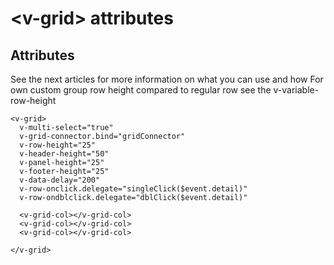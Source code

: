 # &lt;v-grid&gt; attributes

## Attributes

See the next articles for more information on what you can use and how For own custom group row height compared to regular row see the v-variable-row-height

```markup
<v-grid>
  v-multi-select="true" 
  v-grid-connector.bind="gridConnector" 
  v-row-height="25" 
  v-header-height="50" 
  v-panel-height="25"
  v-footer-height="25"
  v-data-delay="200"
  v-row-onclick.delegate="singleClick($event.detail)"
  v-row-ondblclick.delegate="dblClick($event.detail)"

  <v-grid-col></v-grid-col>
  <v-grid-col></v-grid-col>
  <v-grid-col></v-grid-col>

</v-grid>
```

